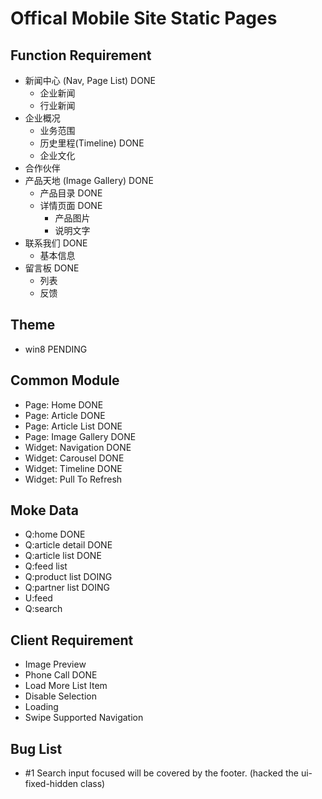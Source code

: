 Offical Mobile Site Static Pages
==========

## Function Requirement
- 新闻中心 (Nav, Page List) DONE
	- 企业新闻
	- 行业新闻
- 企业概况
	- 业务范围
	- 历史里程(Timeline) DONE
	- 企业文化
- 合作伙伴
- 产品天地 (Image Gallery) DONE
	- 产品目录 DONE
	- 详情页面 DONE	
		- 产品图片
		- 说明文字
- 联系我们 DONE
	- 基本信息
- 留言板 DONE
	- 列表
	- 反馈

## Theme
- win8 PENDING

## Common Module
- Page: Home DONE
- Page: Article DONE
- Page: Article List DONE
- Page: Image Gallery DONE
- Widget: Navigation DONE
- Widget: Carousel DONE
- Widget: Timeline DONE
- Widget: Pull To Refresh

## Moke Data
- Q:home DONE
- Q:article detail DONE
- Q:article list DONE
- Q:feed list
- Q:product list DOING
- Q:partner list DOING
- U:feed
- Q:search

## Client Requirement
- Image Preview
- Phone Call DONE
- Load More List Item
- Disable Selection
- Loading
- Swipe Supported Navigation

## Bug List
- #1 Search input focused will be covered by the footer. (hacked the ui-fixed-hidden class)
